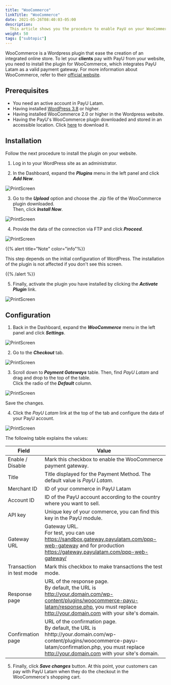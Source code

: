 ```yaml
---
title: "WooCommerce"
linkTitle: "WooCommerce"
date: 2021-05-26T08:40:03-05:00
description:
  This article shows you the procedure to enable PayU on your WooCommerce website.
weight: 50
tags: ["subtopic"]
---
```


WooCommerce is a Wordpress plugin that ease the creation of an integrated online store. To let your **clients** pay with PayU from your website, you need to install the plugin for WooCommerce, which integrates PayU Latam as a valid payment gateway. For more information about WooCommerce, refer to their [official website](https://woocommerce.com/). 

## Prerequisites
* You need an active account in PayU Latam.
* Having installed [WordPress 3.8](https://wordpress.com/en) or higher.
* Having installed WooCommerce 2.0 or higher in the Wordpress website.
* Having the PayU's WooCommerce plugin downloaded and stored in an accessible location. Click [here](/assets/plugins/woocommerce-payu-latam-2.1.zip) to download it.

## Installation
Follow the next procedure to install the plugin on your website.

1. Log in to your WordPress site as an administrator.

2. In the Dashboard, expand the _**Plugins**_ menu in the left panel and click _**Add New**_.

![PrintScreen](/assets/WooCommerce/WooCommerce_01.jpg)

3. Go to the _**Upload**_ option and choose the _.zip_ file of the WooCommerce plugin downloaded.<br>
Then, click _**Install Now**_.

![PrintScreen](/assets/WooCommerce/WooCommerce_02.jpg)

4. Provide the data of the connection via FTP and click _**Proceed**_.

![PrintScreen](/assets/WooCommerce/WooCommerce_03.jpg)

{{% alert title="Note" color="info"%}}

This step depends on the initial configuration of WordPress. The installation of the plugin is not affected if you don't see this screen.

{{% /alert %}}  

5. Finally, activate the plugin you have installed by clicking the _**Activate Plugin**_ link.

![PrintScreen](/assets/WooCommerce/WooCommerce_04.jpg)

## Configuration
1. Back in the Dashboard, expand the _**WooCommerce**_ menu in the left panel and click _**Settings**_.

![PrintScreen](/assets/WooCommerce/WooCommerce_05.jpg)

2. Go to the _**Checkout**_ tab.

![PrintScreen](/assets/WooCommerce/WooCommerce_06.jpg)

3. Scroll down to _**Payment Gateways**_ table. Then, find _PayU Latam_ and drag and drop to the top of the table.<br>
Click the radio of the _**Default**_ column.

![PrintScreen](/assets/WooCommerce/WooCommerce_07.jpg)

Save the changes. 

4. Click the _PayU Latam_ link at the top of the tab and configure the data of your PayU account.

![PrintScreen](/assets/WooCommerce/WooCommerce_09.jpg)

The following table explains the values:

| Field                     | Value                                                                                      |
|---------------------------|--------------------------------------------------------------------------------------------|
| Enable / Disable          | Mark this checkbox to enable the WooCommerce payment gateway.                              |
| Title                     | Title displayed for the Payment Method. The default value is _PayU Latam_.                 |
| Merchant ID               | ID of your commerce in PayU Latam                                                          |
| Account ID                | ID of the PayU account according to the country where you want to sell.                    |
| API key                   | Unique key of your commerce, you can find this key in the PayU module.                     |
| Gateway URL               | Gateway URL.<br>For test, you can use https://sandbox.gateway.payulatam.com/ppp-web-gateway and for production https://gateway.payulatam.com/ppp-web-gateway/                                                            |
| Transaction in test mode  | Mark this checkbox to make transactions the test mode.                                     |
| Response page             | URL of the response page.<br>By default, the URL is http://your.domain.com/wp-content/plugins/woocommerce-payu-latam/response.php, you must replace http://your.domain.com with your site's domain.                    |
| Confirmation page         | URL of the confirmation page.<br>By default, the URL is hhttp://your.domain.com/wp-content/plugins/woocommerce-payu-latam/confirmation.php, you must replace http://your.domain.com with your site's domain.                |

5. Finally, click _**Save changes**_ button. At this point, your customers can pay with PayU Latam when they do the checkout in the WooCommerce's shopping cart. 